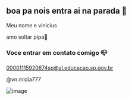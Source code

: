 ## boa pa nois entra ai na parada 🎱

Meu nome e vinicius 

amo soltar pipa💋

### Voce entrar em contato comigo 📪

00001115920674sp@al.educacao.sp.gov.br

@vn.midia777

![image](https://github.com/user-attachments/assets/6283edfa-74b5-4c4f-8b10-1d94a8088aab)
